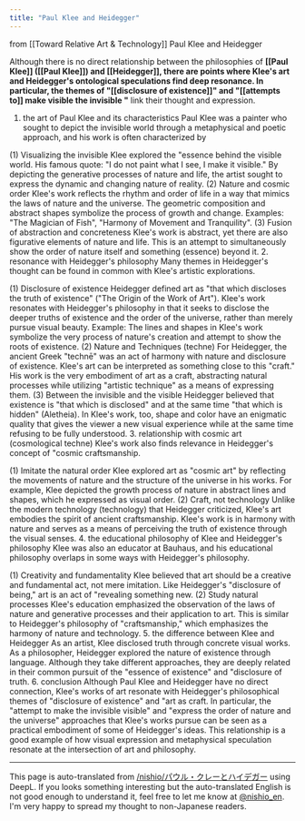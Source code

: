 ```yaml
---
title: "Paul Klee and Heidegger"
---
```


from  [[Toward Relative Art & Technology]]
Paul Klee and Heidegger

Although there is no direct relationship between the philosophies of **[[Paul Klee]] ([[Paul Klee]]) and [[Heidegger]], there are points where Klee's art and Heidegger's ontological speculations find deep resonance. In particular, the themes of "[[disclosure of existence]]" and "[[attempts to]] make visible the invisible "** link their thought and expression.

1. the art of Paul Klee and its characteristics
Paul Klee was a painter who sought to depict the invisible world through a metaphysical and poetic approach, and his work is often characterized by

(1) Visualizing the invisible
Klee explored the "essence behind the visible world.
His famous quote: "I do not paint what I see, I make it visible."
By depicting the generative processes of nature and life, the artist sought to express the dynamic and changing nature of reality.
(2) Nature and cosmic order
Klee's work reflects the rhythm and order of life in a way that mimics the laws of nature and the universe.
The geometric composition and abstract shapes symbolize the process of growth and change.
Examples: "The Magician of Fish", "Harmony of Movement and Tranquility".
(3) Fusion of abstraction and concreteness
Klee's work is abstract, yet there are also figurative elements of nature and life.
This is an attempt to simultaneously show the order of nature itself and something (essence) beyond it.
2. resonance with Heidegger's philosophy
Many themes in Heidegger's thought can be found in common with Klee's artistic explorations.

(1) Disclosure of existence
Heidegger defined art as "that which discloses the truth of existence" ("The Origin of the Work of Art").
Klee's work resonates with Heidegger's philosophy in that it seeks to disclose the deeper truths of existence and the order of the universe, rather than merely pursue visual beauty.
Example: The lines and shapes in Klee's work symbolize the very process of nature's creation and attempt to show the roots of existence.
(2) Nature and Techniques (techne)
For Heidegger, the ancient Greek "technē" was an act of harmony with nature and disclosure of existence.
Klee's art can be interpreted as something close to this "craft."
His work is the very embodiment of art as a craft, abstracting natural processes while utilizing "artistic technique" as a means of expressing them.
(3) Between the invisible and the visible
Heidegger believed that existence is "that which is disclosed" and at the same time "that which is hidden" (Aletheia).
In Klee's work, too, shape and color have an enigmatic quality that gives the viewer a new visual experience while at the same time refusing to be fully understood.
3. relationship with cosmic art (cosmological techne)
Klee's work also finds relevance in Heidegger's concept of "cosmic craftsmanship.

(1) Imitate the natural order
Klee explored art as "cosmic art" by reflecting the movements of nature and the structure of the universe in his works.
For example, Klee depicted the growth process of nature in abstract lines and shapes, which he expressed as visual order.
(2) Craft, not technology
Unlike the modern technology (technology) that Heidegger criticized, Klee's art embodies the spirit of ancient craftsmanship.
Klee's work is in harmony with nature and serves as a means of perceiving the truth of existence through the visual senses.
4. the educational philosophy of Klee and Heidegger's philosophy
Klee was also an educator at Bauhaus, and his educational philosophy overlaps in some ways with Heidegger's philosophy.

(1) Creativity and fundamentality
Klee believed that art should be a creative and fundamental act, not mere imitation.
Like Heidegger's "disclosure of being," art is an act of "revealing something new.
(2) Study natural processes
Klee's education emphasized the observation of the laws of nature and generative processes and their application to art.
This is similar to Heidegger's philosophy of "craftsmanship," which emphasizes the harmony of nature and technology.
5. the difference between Klee and Heidegger
As an artist, Klee disclosed truth through concrete visual works.
As a philosopher, Heidegger explored the nature of existence through language.
Although they take different approaches, they are deeply related in their common pursuit of the "essence of existence" and "disclosure of truth.
6. conclusion
Although Paul Klee and Heidegger have no direct connection, Klee's works of art resonate with Heidegger's philosophical themes of "disclosure of existence" and "art as craft. In particular, the "attempt to make the invisible visible" and "express the order of nature and the universe" approaches that Klee's works pursue can be seen as a practical embodiment of some of Heidegger's ideas. This relationship is a good example of how visual expression and metaphysical speculation resonate at the intersection of art and philosophy.

---
This page is auto-translated from [/nishio/パウル・クレーとハイデガー](https://scrapbox.io/nishio/パウル・クレーとハイデガー) using DeepL. If you looks something interesting but the auto-translated English is not good enough to understand it, feel free to let me know at [@nishio_en](https://twitter.com/nishio_en). I'm very happy to spread my thought to non-Japanese readers.